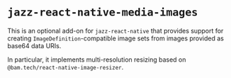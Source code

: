 # `jazz-react-native-media-images`

This is an optional add-on for `jazz-react-native` that provides support for creating `ImageDefinition`-compatible image sets from images provided as base64 data URIs.

In particular, it implements multi-resolution resizing based on `@bam.tech/react-native-image-resizer`.